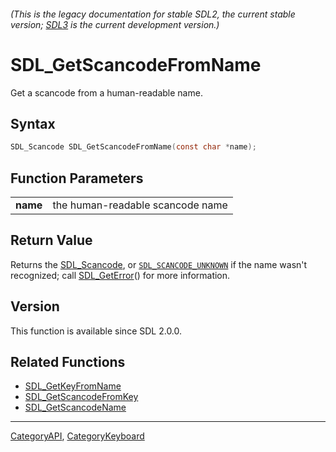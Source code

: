 ###### (This is the legacy documentation for stable SDL2, the current stable version; [SDL3](https://wiki.libsdl.org/SDL3/) is the current development version.)
# SDL_GetScancodeFromName

Get a scancode from a human-readable name.

## Syntax

```c
SDL_Scancode SDL_GetScancodeFromName(const char *name);

```

## Function Parameters

|              |                                  |
| ------------ | -------------------------------- |
| **name**     | the human-readable scancode name |

## Return Value

Returns the [SDL_Scancode](SDL_Scancode), or
[`SDL_SCANCODE_UNKNOWN`](SDL_SCANCODE_UNKNOWN) if the name wasn't
recognized; call [SDL_GetError](SDL_GetError)() for more information.

## Version

This function is available since SDL 2.0.0.

## Related Functions

* [SDL_GetKeyFromName](SDL_GetKeyFromName)
* [SDL_GetScancodeFromKey](SDL_GetScancodeFromKey)
* [SDL_GetScancodeName](SDL_GetScancodeName)

----
[CategoryAPI](CategoryAPI), [CategoryKeyboard](CategoryKeyboard)

